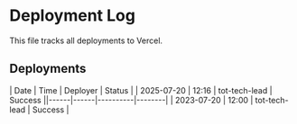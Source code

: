 # Deployment Log

This file tracks all deployments to Vercel.

## Deployments

| Date | Time | Deployer | Status |
| 2025-07-20 | 12:16 | tot-tech-lead | Success ||------|------|----------|--------|
| 2023-07-20 | 12:00 | tot-tech-lead | Success |